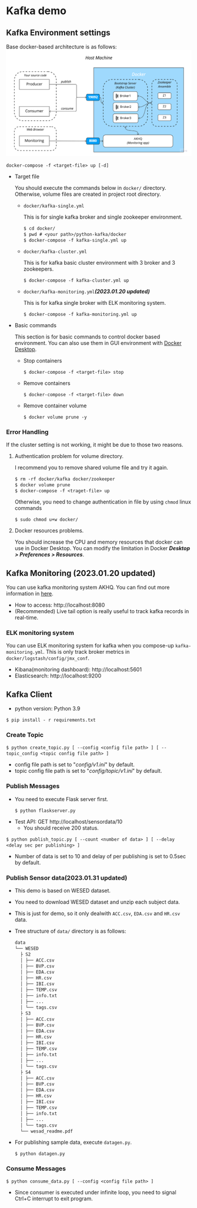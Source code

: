 # Kafka demo
## Kafka Environment settings

Base docker-based architecture is as follows:
![img.png](image/img.png)

```shell
docker-compose -f <target-file> up [-d]
```
* Target file

    You should execute the commands below in `docker/` directory. Otherwise, volume files are created in project root directory.
    * `docker/kafka-single.yml`
  
        This is for single kafka broker and single zookeeper environment.
        ```shell
      $ cd docker/
      $ pwd # <your path>/python-kafka/docker
      $ docker-compose -f kafka-single.yml up
        ```

    * `docker/kafka-cluster.yml`
    
        This is for kafka basic cluster environment with 3 broker and 3 zookeepers.
      ```shell
      $ docker-compose -f kafka-cluster.yml up
        ```

    * `docker/kafka-monitoring.yml`_**(2023.01.20 updated)**_
    
        This is for kafka single broker with ELK monitoring system.
      ```shell
      $ docker-compose -f kafka-monitoring.yml up
        ```
* Basic commands
    
    This section is for basic commands to control docker based environment. You can also use them in GUI environment with [Docker Desktop](https://www.docker.com/products/docker-desktop/).
  * Stop containers
     ```shell
    $ docker-compose -f <target-file> stop
    ```
  * Remove containers
     ```shell
    $ docker-compose -f <target-file> down
    ```
  * Remove container volume
     ```shell
    $ docker volume prune -y
    ```

### Error Handling
If the cluster setting is not working, it might be due to those two reasons.
1. Authentication problem for volume directory.
    
    I recommend you to remove shared volume file and try it again.
    ```shell
   $ rm -rf docker/kafka docker/zookeeper
   $ docker volume prune
   $ docker-compose -f <traget-file> up
   ```
   Otherwise, you need to change authentication in file by using `chmod` linux commands
   ```shell
   $ sudo chmod u+w docker/
    ```
   
2. Docker resources problems.
        
    You should increase the CPU and memory resources that docker can use in Docker Desktop. You can modify the limitation in Docker **_Desktop > Preferences > Resources_**.

## Kafka Monitoring (2023.01.20 updated)
You can use kafka monitoring system AKHQ. You can find out more information in [here](https://akhq.io/).
* How to access: http://localhost:8080
* (Recommended) Live tail option is really useful to track kafka records in real-time.

### ELK monitoring system
You can use ELK monitoring system for kafka when you compose-up `kafka-monitoring.yml`. This is only track broker metrics in `docker/logstash/config/jmx_conf`.

* Kibana(monitoring dashboard): http://localhost:5601
* Elasticsearch: http://localhost:9200

## Kafka Client
* python version: Python 3.9
```shell
$ pip install - r requirements.txt
```
### Create Topic
```shell
$ python create_topic.py [ --config <config file path> ] [ --topic_config <topic config file path> ]
```
* config file path is set to "_config/v1.ini_" by default.
* topic config file path is set to "_config/topic/v1.ini_" by default.

### Publish Messages
* You need to execute Flask server first.
    ```shell
  $ python flaskserver.py
  ```
* Test API: GET http://localhost/sensordata/10
  * You should receive 200 status.
```shell
$ python publish_topic.py [ --count <number of data> ] [ --delay <delay sec per publishing> ]
```
* Number of data is set to 10 and delay of per publishing is set to 0.5sec by default.

### Publish Sensor data(2023.01.31 updated)

* This demo is based on WESED dataset.
* You need to download WESED dataset and unzip each subject data.
* This is just for demo, so it only dealwith `ACC.csv`, `EDA.csv` and `HR.csv` data.
* Tree structure of `data/` directory is as follows:
    ```text
    data
    └── WESED
      ├ S2
      │ ├── ACC.csv
      │ ├── BVP.csv
      │ ├── EDA.csv
      │ ├── HR.csv
      │ ├── IBI.csv
      │ ├── TEMP.csv
      │ ├── info.txt
      │ ├── ...
      │ └── tags.csv
      ├ S3
      │ ├── ACC.csv
      │ ├── BVP.csv
      │ ├── EDA.csv
      │ ├── HR.csv
      │ ├── IBI.csv
      │ ├── TEMP.csv
      │ ├── info.txt
      │ ├── ...
      │ └── tags.csv
      ├ S4
      │ ├── ACC.csv
      │ ├── BVP.csv
      │ ├── EDA.csv
      │ ├── HR.csv
      │ ├── IBI.csv
      │ ├── TEMP.csv
      │ ├── info.txt
      │ ├── ...
      │ └── tags.csv
      └── wesad_readme.pdf
    ```
  
* For publishing sample data, execute `datagen.py`.
  ```shell
  $ python datagen.py
  ```

### Consume Messages

```shell
$ python consume_data.py [ --config <config file path> ]
```

* Since consumer is executed under infinite loop, you need to signal Ctrl+C interrupt to exit program.